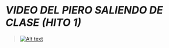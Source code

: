 # ***VIDEO DEL PIERO SALIENDO DE CLASE (HITO 1)***

  > [![Alt text](https://img.youtube.com/vi/BlFSKjh-P8s/0.jpg)](https://www.youtube.com/watch?v=BlFSKjh-P8s)

